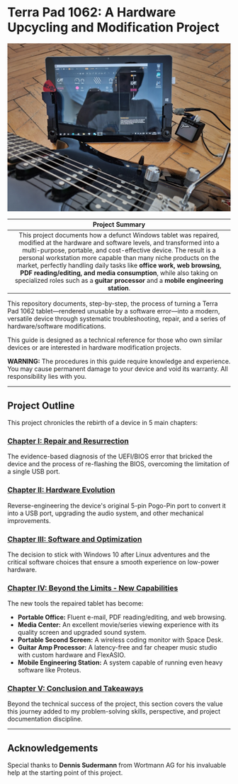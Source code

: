 # Terra Pad 1062: A Hardware Upcycling and Modification Project

<p align="center">
  <img src="./assets/images/guitar_and_tablet_close_photo.jpg" width="650">
</p>

| **Project Summary** |
| :---: |
| This project documents how a defunct Windows tablet was repaired, modified at the hardware and software levels, and transformed into a multi-purpose, portable, and cost-effective device. The result is a personal workstation more capable than many niche products on the market, perfectly handling daily tasks like **office work, web browsing, PDF reading/editing, and media consumption**, while also taking on specialized roles such as a **guitar processor** and a **mobile engineering station**. |

This repository documents, step-by-step, the process of turning a Terra Pad 1062 tablet—rendered unusable by a software error—into a modern, versatile device through systematic troubleshooting, repair, and a series of hardware/software modifications.

This guide is designed as a technical reference for those who own similar devices or are interested in hardware modification projects.

**WARNING:** The procedures in this guide require knowledge and experience. You may cause permanent damage to your device and void its warranty. All responsibility lies with you.

---

## Project Outline

This project chronicles the rebirth of a device in 5 main chapters:

### **[Chapter I: Repair and Resurrection](./docs/en/1_Repair_and_Resurrection.md)**
The evidence-based diagnosis of the UEFI/BIOS error that bricked the device and the process of re-flashing the BIOS, overcoming the limitation of a single USB port.

### **[Chapter II: Hardware Evolution](./docs/en/2_Hardware_Evolution.md)**
Reverse-engineering the device's original 5-pin Pogo-Pin port to convert it into a USB port, upgrading the audio system, and other mechanical improvements.

### **[Chapter III: Software and Optimization](./docs/en/3_Software_and_Optimization.md)**
The decision to stick with Windows 10 after Linux adventures and the critical software choices that ensure a smooth experience on low-power hardware.

### **[Chapter IV: Beyond the Limits - New Capabilities](./docs/en/4_Beyond_The_Limits.md)**
The new tools the repaired tablet has become:
*   **Portable Office:** Fluent e-mail, PDF reading/editing, and web browsing.
*   **Media Center:** An excellent movie/series viewing experience with its quality screen and upgraded sound system.
*   **Portable Second Screen:** A wireless coding monitor with Space Desk.
*   **Guitar Amp Processor:** A latency-free and far cheaper music studio with custom hardware and FlexASIO.
*   **Mobile Engineering Station:** A system capable of running even heavy software like Proteus.

### **[Chapter V: Conclusion and Takeaways](./docs/en/5_Conclusion_and_Takeaways.md)**
Beyond the technical success of the project, this section covers the value this journey added to my problem-solving skills, perspective, and project documentation discipline.

---

## Acknowledgements

Special thanks to **Dennis Sudermann** from Wortmann AG for his invaluable help at the starting point of this project.